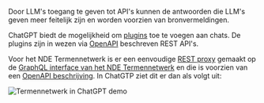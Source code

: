 Door LLM's toegang te geven tot API's kunnen de antwoorden die LLM's geven meer feitelijk zijn en worden voorzien van bronvermeldingen.

ChatGPT biedt de mogelijkheid om [plugins](https://openai.com/blog/chatgpt-plugins) toe te voegen aan chats. De plugins zijn in wezen via [OpenAPI](https://www.openapis.org/) beschreven REST API's.

Voor het NDE Termennetwerk is er een eenvoudige [REST proxy](https://not-rest-proxy.coret.org/) gemaakt op de [GraphQL interface van het NDE Termennetwerk](https://termennetwerk-api.netwerkdigitaalerfgoed.nl/graphiql) en die is voorzien van een [OpenAPI beschrijving](https://not-rest-proxy.coret.org/openapi.yaml). 
In ChatGTP ziet dit er dan als volgt uit:

![Termennetwerk in ChatGPT demo](img/demo.gif)
